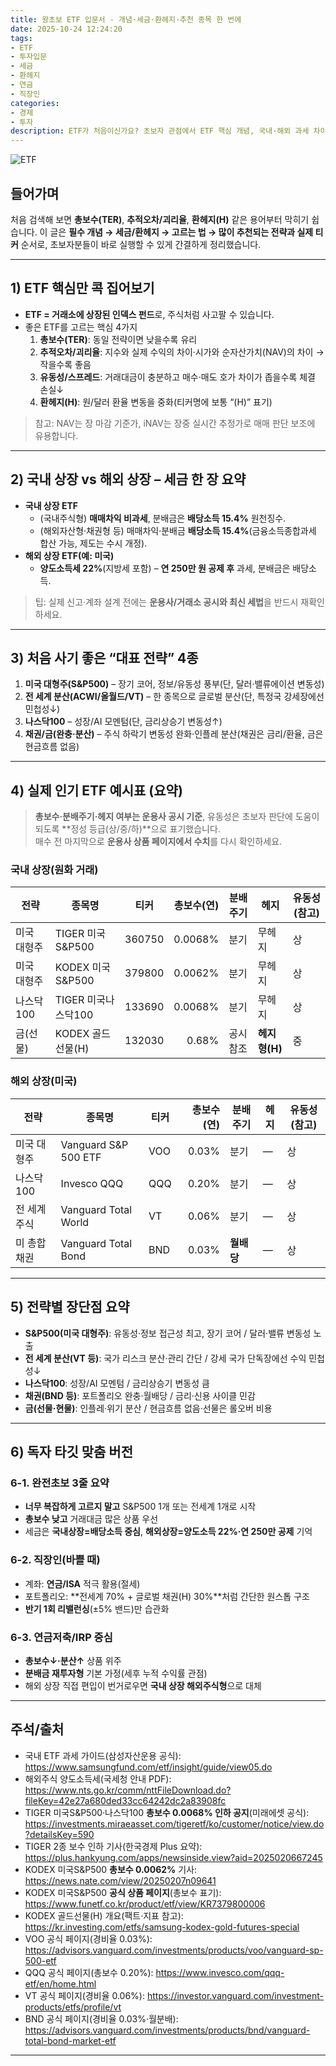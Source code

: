 ```yaml
---
title: 왕초보 ETF 입문서 - 개념·세금·환헤지·추천 종목 한 번에
date: 2025-10-24 12:24:20
tags:
- ETF
- 투자입문
- 세금
- 환헤지
- 연금
- 직장인
categories: 
- 경제
- 투자
description: ETF가 처음이신가요? 초보자 관점에서 ETF 핵심 개념, 국내·해외 과세 차이, 환헤지 선택, 좋은 ETF 고르는 법, 많이 추천되는 대표 전략과 실제 티커 예시표(총보수·분배주기·헤지·유동성)까지 한 글에 담았습니다.
---
```

![ETF](https://tuhbm.github.io/images/normal/etf.png)
## 들어가며
처음 검색해 보면 **총보수(TER)**, **추적오차/괴리율**, **환헤지(H)** 같은 용어부터 막히기 쉽습니다. 이 글은 **필수 개념 → 세금/환헤지 → 고르는 법 → 많이 추천되는 전략과 실제 티커** 순서로, 초보자분들이 바로 실행할 수 있게 간결하게 정리했습니다.

---

## 1) ETF 핵심만 콕 집어보기
- **ETF = 거래소에 상장된 인덱스 펀드**로, 주식처럼 사고팔 수 있습니다.
- 좋은 ETF를 고르는 핵심 4가지
  1. **총보수(TER)**: 동일 전략이면 낮을수록 유리
  2. **추적오차/괴리율**: 지수와 실제 수익의 차이·시가와 순자산가치(NAV)의 차이 → 작을수록 좋음
  3. **유동성/스프레드**: 거래대금이 충분하고 매수·매도 호가 차이가 좁을수록 체결 손실↓
  4. **환헤지(H)**: 원/달러 환율 변동을 중화(티커명에 보통 “(H)” 표기)

> 참고: NAV는 장 마감 기준가, iNAV는 장중 실시간 추정가로 매매 판단 보조에 유용합니다.

---

## 2) 국내 상장 vs 해외 상장 – 세금 한 장 요약
- **국내 상장 ETF**
  - (국내주식형) **매매차익 비과세**, 분배금은 **배당소득 15.4%** 원천징수.
  - (해외자산형·채권형 등) 매매차익·분배금 **배당소득 15.4%**(금융소득종합과세 합산 가능, 제도는 수시 개정).
- **해외 상장 ETF(예: 미국)**
  - **양도소득세 22%**(지방세 포함) – **연 250만 원 공제 후** 과세, 분배금은 배당소득.

> 팁: 실제 신고·계좌 설계 전에는 **운용사/거래소 공시와 최신 세법**을 반드시 재확인하세요.
<!-- more -->
---

## 3) 처음 사기 좋은 “대표 전략” 4종
1. **미국 대형주(S&P500)** – 장기 코어, 정보/유동성 풍부(단, 달러·밸류에이션 변동성)  
2. **전 세계 분산(ACWI/올월드/VT)** – 한 종목으로 글로벌 분산(단, 특정국 강세장에선 민첩성↓)  
3. **나스닥100** – 성장/AI 모멘텀(단, 금리상승기 변동성↑)  
4. **채권/금(완충·분산)** – 주식 하락기 변동성 완화·인플레 분산(채권은 금리/환율, 금은 현금흐름 없음)

---

## 4) 실제 인기 ETF 예시표 (요약)
> **총보수·분배주기·헤지 여부는 운용사 공시 기준**, 유동성은 초보자 판단에 도움이 되도록 **정성 등급(상/중/하)**으로 표기했습니다.  
> 매수 전 마지막으로 **운용사 상품 페이지에서 수치**를 다시 확인하세요.

### 국내 상장(원화 거래)
| 전략 | 종목명 | 티커 | 총보수(연) | 분배주기 | 헤지 | 유동성(참고) |
|---|---|---|---:|---|---|---|
| 미국 대형주 | TIGER 미국S&P500 | 360750 | 0.0068% | 분기 | 무헤지 | 상 |
| 미국 대형주 | KODEX 미국S&P500 | 379800 | 0.0062% | 분기 | 무헤지 | 상 |
| 나스닥100 | TIGER 미국나스닥100 | 133690 | 0.0068% | 분기 | 무헤지 | 상 |
| 금(선물) | KODEX 골드선물(H) | 132030 | 0.68% | 공시참조 | **헤지형(H)** | 중 |

### 해외 상장(미국)
| 전략 | 종목명 | 티커 | 총보수(연) | 분배주기 | 헤지 | 유동성(참고) |
|---|---|---|---:|---|---|---|
| 미국 대형주 | Vanguard S&P 500 ETF | VOO | 0.03% | 분기 | — | 상 |
| 나스닥100 | Invesco QQQ | QQQ | 0.20% | 분기 | — | 상 |
| 전 세계 주식 | Vanguard Total World | VT | 0.06% | 분기 | — | 상 |
| 미 총합채권 | Vanguard Total Bond | BND | 0.03% | **월배당** | — | 상 |

---

## 5) 전략별 장단점 요약
- **S&P500(미국 대형주)**: 유동성·정보 접근성 최고, 장기 코어 / 달러·밸류 변동성 노출  
- **전 세계 분산(VT 등)**: 국가 리스크 분산·관리 간단 / 강세 국가 단독장에선 수익 민첩성↓  
- **나스닥100**: 성장/AI 모멘텀 / 금리상승기 변동성 큼  
- **채권(BND 등)**: 포트폴리오 완충·월배당 / 금리·신용 사이클 민감  
- **금(선물·현물)**: 인플레·위기 분산 / 현금흐름 없음·선물은 롤오버 비용

---

## 6) 독자 타깃 맞춤 버전
### 6-1. 완전초보 3줄 요약
- **너무 복잡하게 고르지 말고** S&P500 1개 또는 전세계 1개로 시작  
- **총보수 낮고** 거래대금 많은 상품 우선  
- 세금은 **국내상장=배당소득 중심**, **해외상장=양도소득 22%·연 250만 공제** 기억

### 6-2. 직장인(바쁠 때)
- 계좌: **연금/ISA** 적극 활용(절세)  
- 포트폴리오: **전세계 70% + 글로벌 채권(H) 30%**처럼 간단한 원스톱 구조  
- **반기 1회 리밸런싱**(±5% 밴드)만 습관화

### 6-3. 연금저축/IRP 중심
- **총보수↓·분산↑** 상품 위주  
- **분배금 재투자형** 기본 가정(세후 누적 수익률 관점)  
- 해외 상장 직접 편입이 번거로우면 **국내 상장 해외주식형**으로 대체

---

## 주석/출처
- 국내 ETF 과세 가이드(삼성자산운용 공식): https://www.samsungfund.com/etf/insight/guide/view05.do  
- 해외주식 양도소득세(국세청 안내 PDF): https://www.nts.go.kr/comm/nttFileDownload.do?fileKey=42e27a680ded33cc64242dc2a83908fc  
- TIGER 미국S&P500·나스닥100 **총보수 0.0068% 인하 공지**(미래에셋 공식): https://investments.miraeasset.com/tigeretf/ko/customer/notice/view.do?detailsKey=590  
- TIGER 2종 보수 인하 기사(한국경제 Plus 요약): https://plus.hankyung.com/apps/newsinside.view?aid=2025020667245  
- KODEX 미국S&P500 **총보수 0.0062%** 기사: https://news.nate.com/view/20250207n09641  
- KODEX 미국S&P500 **공식 상품 페이지**(총보수 표기): https://www.funetf.co.kr/product/etf/view/KR7379800006  
- KODEX 골드선물(H) 개요(팩트·지표 참고): https://kr.investing.com/etfs/samsung-kodex-gold-futures-special  
- VOO 공식 페이지(경비율 0.03%): https://advisors.vanguard.com/investments/products/voo/vanguard-sp-500-etf  
- QQQ 공식 페이지(총보수 0.20%): https://www.invesco.com/qqq-etf/en/home.html  
- VT 공식 페이지(경비율 0.06%): https://investor.vanguard.com/investment-products/etfs/profile/vt  
- BND 공식 페이지(경비율 0.03%·월분배): https://advisors.vanguard.com/investments/products/bnd/vanguard-total-bond-market-etf

---
